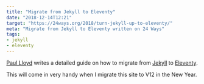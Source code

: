 ```yaml
---
title: "Migrate from Jekyll to Eleventy"
date: "2018-12-14T12:21"
target: "https://24ways.org/2018/turn-jekyll-up-to-eleventy/"
meta: "Migrate from Jekyll to Eleventy written on 24 Ways"
tags:
- jekyll
- eleventy
---
```

[Paul Lloyd](https://paulrobertlloyd.com) writes a detailed guide on how to migrate from [Jekyll](https://jekyllrb.com) to [Eleventy](https://www.11ty.io).

This will come in very handy when I migrate this site to V12 in the New Year.
